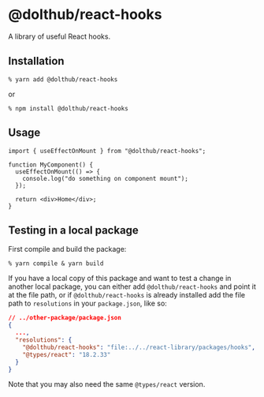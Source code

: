 # @dolthub/react-hooks

A library of useful React hooks.

## Installation

```
% yarn add @dolthub/react-hooks
```

or

```
% npm install @dolthub/react-hooks
```

## Usage

```tsx
import { useEffectOnMount } from "@dolthub/react-hooks";

function MyComponent() {
  useEffectOnMount(() => {
    console.log("do something on component mount");
  });

  return <div>Home</div>;
}
```

## Testing in a local package

First compile and build the package:

```
% yarn compile & yarn build
```

If you have a local copy of this package and want to test a change in another local
package, you can either add `@dolthub/react-hooks` and point it at the file path, or if
`@dolthub/react-hooks` is already installed add the file path to `resolutions` in your
`package.json`, like so:

```json
// ../other-package/package.json
{
  ...,
  "resolutions": {
    "@dolthub/react-hooks": "file:../../react-library/packages/hooks",
    "@types/react": "18.2.33"
  }
}
```

Note that you may also need the same `@types/react` version.
